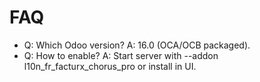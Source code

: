 # FAQ

- Q: Which Odoo version? A: 16.0 (OCA/OCB packaged).
- Q: How to enable? A: Start server with --addon l10n_fr_facturx_chorus_pro or install in UI.
